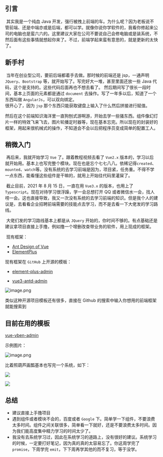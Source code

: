 ## 引言
​	其实我是一个纯血 Java 开发，强行被拽上前端的车。为什么呢？因为老板说不管前端、还是中端亦或是后端，都可以学。就像你说你学软件的，我看你修起来公司的电脑也是蛮六六的。这里建议大家在公司不要说自己会修电脑或是装系统，不然后面有这些事情就想起你来了。不过，前端学起来蛮有意思的，就是更新的太快了。  

## 新手村
​	当年在创业型公司，要前后端都着手去做。那时候的前端还是 jsp，一通声明 `JQuery`、`Bootstrap` 等，就开始写了。写完好大一堆，甚至里面还放一些 Java 代码，这个是支持的。这些代码后面再也不想去看了。
​	然后期间写了很长一段时间，基本上页面的元素都是通过 `document` 去操作。写了一年多以后，知道了一个东西叫做 `AngularJs`，可以双向绑定。  
​	很开心了，因为 `jsp` 那个东西只能获取键盘上输入了什么然后拼接进行赋值。  

​	然后在这个前端知识海洋里一直狗刨式游啊游，开始去学一些骚东西。组件像幻灯片一样的特效飞来飞去，图片轮播定时器等，现在基本忘完。所以现在的封装好的框架，用起来很机械式的操作，不知道会不会以后把程序员变成简单的配置工人。

## 稍微入门

​	再后来，我就开始学习 `Vue` 了。跟着教程视频去看了 `Vue2.x` 版本的，学习以后就开始用。基本上也写完整个模块。现在也是忘个七七八八。依稀记得`created`、`mounted`、`watch`等。没有系统的去学习前端是因为，项目紧，任务重。不得不学一点东西，能看懂这些组件是干嘛的，就用上开始往代码里灌屎了。  

​	截止目前，2021 年 8 月 15 日，一直在用 `Vue3.x` 的版本，也用上了`Typescript`。现在对待学习很浮躁，学一会总想打开 QQ 或者微信水一会，找人唠一会。这也直接导致，我又一次没有系统的去学习前端的知识。但是我个人的建议是，去看看企业招聘前端需要的技能点去学习，而不是去看一下大佬发的学习路线。 

​	大佬们发的学习路线基本上都是从 `JQuery` 开始的，你时间不够的。有点基础还是建议拿项目直接上手撸，例如撸一个增删改查带业务的软件，用上现成的框架。  

​	现有框架：

- [Ant Design of Vue](https://2x.antdv.com/docs/vue/introduce-cn)  
- [ElementPlus](https://element-plus.gitee.io/#/zh-CN/guide/design)

现有框架在 `GitHub` 上开源的模板：  

- [ element-plus-admin](https://github.com/hsiangleev/element-plus-admin)

- [vue3-antd-admin](https://github.com/buqiyuan/vue3-antd-admin)

![image.png](https://p1-juejin.byteimg.com/tos-cn-i-k3u1fbpfcp/d8be0e12589c4a4b8fcd53f0531df9b7~tplv-k3u1fbpfcp-watermark.image)

类似这种开源项目模板还有很多，直接在 Github 的搜索中输入你想用的前端框架就能搜索到  
## 目前在用的模板  

[vue-vben-admin](https://github.com/anncwb/vue-vben-admin)

示例图片：  

![image.png](https://p1-juejin.byteimg.com/tos-cn-i-k3u1fbpfcp/6c7e4a435e6347ff86a0d6d01e317ac6~tplv-k3u1fbpfcp-watermark.image)

比着照葫芦画瓢基本也写完一个系统，如下：  

![](https://ucc.alicdn.com/pic/developer-ecology/a4ff4c4f6ee642e28fd493489fe175c0.png)

![](https://ucc.alicdn.com/pic/developer-ecology/d20acc2f633547aba224480087b4cf5c.png)

## 总结

- 建议直接上手撸项目
- 遇到组件或者模块不会的，百度或者 `Google` 下。简单学一下组件，不要浪费太多时间。组件之间关联很多，简单看一下就好，还是不要浪费太多时间。因为我们能高度集中精力学习的时间太少了。
- 我没有去系统学习过，因此在系统学习的道路上，没有很好的建议。系统学习的时候，一定要打好笔记，因为真的真的太容易忘了。你这周学完了 `promise`，下周学完 `emit`，下下周再学其他的而不复习，等于没学。  